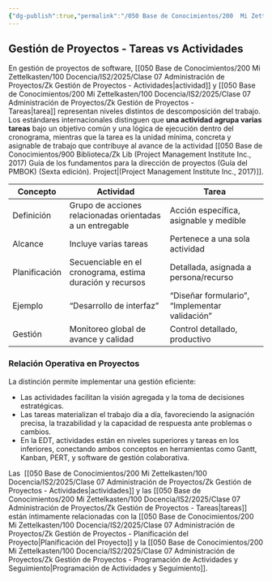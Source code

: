 ```yaml
---
{"dg-publish":true,"permalink":"/050 Base de Conocimientos/200  Mi Zettelkasten/100 Docencia/IS2/2025/Clase 07 Administración de Proyectos/Zk Gestión de Proyectos - Tareas vs Actividades/","tags":["#definir"]}
---
```


## Gestión de Proyectos - Tareas vs Actividades

En gestión de proyectos de software, [[050 Base de Conocimientos/200  Mi Zettelkasten/100 Docencia/IS2/2025/Clase 07 Administración de Proyectos/Zk Gestión de Proyectos - Actividades\|actividad]] y [[050 Base de Conocimientos/200  Mi Zettelkasten/100 Docencia/IS2/2025/Clase 07 Administración de Proyectos/Zk Gestión de Proyectos - Tareas\|tarea]] representan niveles distintos de descomposición del trabajo. Los estándares internacionales distinguen que **una actividad agrupa varias tareas** bajo un objetivo común y una lógica de ejecución dentro del cronograma, mientras que la tarea es la unidad mínima, concreta y asignable de trabajo que contribuye al avance de la actividad [[050 Base de Conocimientos/900 Biblioteca/Zk Lib (Project Management Institute Inc., 2017) Guía de los fundamentos para la dirección de proyectos (Guía del PMBOK) (Sexta edición). Project\|(Project Management Institute Inc., 2017)]].

| Concepto      | Actividad                                                 | Tarea                                          |
| ------------- | --------------------------------------------------------- | ---------------------------------------------- |
| Definición    | Grupo de acciones relacionadas orientadas a un entregable | Acción específica, asignable y medible         |
| Alcance       | Incluye varias tareas                                     | Pertenece a una sola actividad                 |
| Planificación | Secuenciable en el cronograma, estima duración y recursos | Detallada, asignada a persona/recurso          |
| Ejemplo       | “Desarrollo de interfaz”                                  | “Diseñar formulario”, “Implementar validación” |
| Gestión       | Monitoreo global de avance y calidad                      | Control detallado, productivo                  |

### Relación Operativa en Proyectos

La distinción permite implementar una gestión eficiente:

- Las actividades facilitan la visión agregada y la toma de decisiones estratégicas.
- Las tareas materializan el trabajo día a día, favoreciendo la asignación precisa, la trazabilidad y la capacidad de respuesta ante problemas o cambios.
- En la EDT, actividades están en niveles superiores y tareas en los inferiores, conectando ambos conceptos en herramientas como Gantt, Kanban, PERT, y software de gestión colaborativa.

Las  [[050 Base de Conocimientos/200  Mi Zettelkasten/100 Docencia/IS2/2025/Clase 07 Administración de Proyectos/Zk Gestión de Proyectos - Actividades\|actividades]] y las [[050 Base de Conocimientos/200  Mi Zettelkasten/100 Docencia/IS2/2025/Clase 07 Administración de Proyectos/Zk Gestión de Proyectos - Tareas\|tareas]] están íntimamente relacionadas con la [[050 Base de Conocimientos/200  Mi Zettelkasten/100 Docencia/IS2/2025/Clase 07 Administración de Proyectos/Zk Gestión de Proyectos - Planificación del Proyecto\|Planificación del Proyecto]] y la [[050 Base de Conocimientos/200  Mi Zettelkasten/100 Docencia/IS2/2025/Clase 07 Administración de Proyectos/Zk Gestión de Proyectos - Programación de Actividades y Seguimiento\|Programación de Actividades y Seguimiento]].

